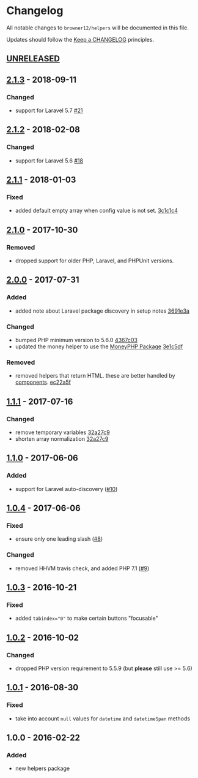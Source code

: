 # Changelog

All notable changes to `browner12/helpers` will be documented in this file.

Updates should follow the [Keep a CHANGELOG](http://keepachangelog.com/) principles.

## [UNRELEASED]

## [2.1.3] - 2018-09-11

### Changed
- support for Laravel 5.7 [#21](https://github.com/browner12/helpers/pull/21)

## [2.1.2] - 2018-02-08

### Changed
- support for Laravel 5.6 [#18](https://github.com/browner12/helpers/pull/18)

## [2.1.1] - 2018-01-03

### Fixed
- added default empty array when config value is not set. [3c1c1c4](https://github.com/browner12/helpers/commit/3c1c1c449ac3325d78878cd80a69a69faf997b6a)

## [2.1.0] - 2017-10-30

### Removed
- dropped support for older PHP, Laravel, and PHPUnit versions. 

## [2.0.0] - 2017-07-31

### Added
- added note about Laravel package discovery in setup notes [3691e3a](https://github.com/browner12/helpers/commit/3691e3a681bfba2ceb32fff037d126d41f8661dc)

### Changed
- bumped PHP minimum version to 5.6.0 [4367c03](https://github.com/browner12/helpers/commit/4367c03fd068241ace3b575ef605501a4676aa6b)
- updated the money helper to use the [MoneyPHP Package](https://github.com/moneyphp/money) [3e1c5df](https://github.com/browner12/helpers/commit/3e1c5dfa2b9810769c85d60d9c7e561fc7a7a6de)

### Removed
- removed helpers that return HTML. these are better handled by [components](https://laravel.com/docs/5.4/blade#components-and-slots). [ec22a5f](https://github.com/browner12/helpers/commit/ec22a5f82a609511c2dec3911fedc62b71a76d76)

## [1.1.1] - 2017-07-16

### Changed
- remove temporary variables [32a27c9](https://github.com/browner12/helpers/commit/32a27c90ff18d1ee829ff45edf2bf3b959de7e1d)
- shorten array normalization [32a27c9](https://github.com/browner12/helpers/commit/32a27c90ff18d1ee829ff45edf2bf3b959de7e1d)

## [1.1.0] - 2017-06-06

### Added
- support for Laravel auto-discovery ([#10](https://github.com/browner12/helpers/pull/10))

## [1.0.4] - 2017-06-06

### Fixed
- ensure only one leading slash ([#8](https://github.com/browner12/helpers/pull/8))

### Changed
- removed HHVM travis check, and added PHP 7.1 ([#9](https://github.com/browner12/helpers/pull/9))

## [1.0.3] - 2016-10-21

### Fixed
- added `tabindex="0"` to make certain buttons "focusable"

## [1.0.2] - 2016-10-02

### Changed
- dropped PHP version requirement to 5.5.9 (but **please** still use >= 5.6)

## [1.0.1] - 2016-08-30

### Fixed
- take into account `null` values for `datetime` and `datetimeSpan` methods

## 1.0.0 - 2016-02-22

### Added
- new helpers package

[unreleased]: https://github.com/browner12/helpers/compare/v2.1.3...HEAD
[2.1.3]: https://github.com/browner12/helpers/compare/v2.1.2...v2.1.3
[2.1.2]: https://github.com/browner12/helpers/compare/v2.1.1...v2.1.2
[2.1.1]: https://github.com/browner12/helpers/compare/v2.1.0...v2.1.1
[2.1.0]: https://github.com/browner12/helpers/compare/v2.0.0...v2.1.0
[2.0.0]: https://github.com/browner12/helpers/compare/v1.1.1...v2.0.0
[1.1.1]: https://github.com/browner12/helpers/compare/v1.1.0...v1.1.1
[1.1.0]: https://github.com/browner12/helpers/compare/v1.0.4...v1.1.0
[1.0.4]: https://github.com/browner12/helpers/compare/v1.0.3...v1.0.4
[1.0.3]: https://github.com/browner12/helpers/compare/v1.0.2...v1.0.3
[1.0.2]: https://github.com/browner12/helpers/compare/v1.0.1...v1.0.2
[1.0.1]: https://github.com/browner12/helpers/compare/v1.0.0...v1.0.1
